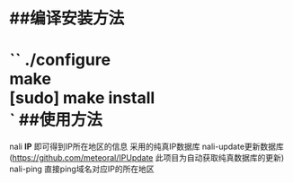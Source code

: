 ##编译安装方法
=========
``
./configure  
make  
[sudo] make install  
`
##使用方法
=========
nali **IP**
即可得到IP所在地区的信息
采用的纯真IP数据库
nali-update更新数据库
(<https://github.com/meteoral/IPUpdate> 此项目为自动获取纯真数据库的更新)
nali-ping 直接ping域名对应IP的所在地区


